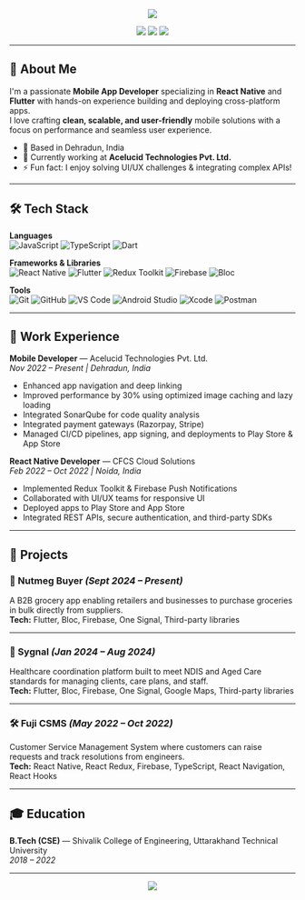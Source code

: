 <!-- Profile Banner -->
<p align="center">
  <img src="https://capsule-render.vercel.app/api?type=wave&color=gradient&height=180&section=header&text=Hi%20👋,%20I'm%20Ranjit%20Kumar&fontSize=40&fontAlignY=35&animation=twinkling" />
</p>

<!-- Social Links -->
<p align="center">
  <a href="mailto:ranjitkumarbgs61@gmail.com"><img src="https://img.shields.io/badge/Email-D14836?style=for-the-badge&logo=gmail&logoColor=white"/></a>
  <a href="https://www.linkedin.com/in/ranjit-kumar-99141317b"><img src="https://img.shields.io/badge/LinkedIn-0077B5?style=for-the-badge&logo=linkedin&logoColor=white"/></a>
  <a href="https://github.com/Ranjit8298"><img src="https://img.shields.io/badge/GitHub-100000?style=for-the-badge&logo=github&logoColor=white"/></a>
</p>

---

## 💫 About Me
I'm a passionate **Mobile App Developer** specializing in **React Native** and **Flutter** with hands-on experience building and deploying cross-platform apps.  
I love crafting **clean, scalable, and user-friendly** mobile solutions with a focus on performance and seamless user experience.

- 📍 Based in Dehradun, India  
- 💼 Currently working at **Acelucid Technologies Pvt. Ltd.**  
- ⚡ Fun fact: I enjoy solving UI/UX challenges & integrating complex APIs!

---

## 🛠 Tech Stack

**Languages**  
![JavaScript](https://img.shields.io/badge/-JavaScript-F7DF1E?style=flat&logo=javascript&logoColor=black)
![TypeScript](https://img.shields.io/badge/-TypeScript-3178C6?style=flat&logo=typescript&logoColor=white)
![Dart](https://img.shields.io/badge/-Dart-0175C2?style=flat&logo=dart&logoColor=white)

**Frameworks & Libraries**  
![React Native](https://img.shields.io/badge/-React%20Native-61DAFB?style=flat&logo=react&logoColor=black)
![Flutter](https://img.shields.io/badge/-Flutter-02569B?style=flat&logo=flutter&logoColor=white)
![Redux Toolkit](https://img.shields.io/badge/-Redux%20Toolkit-764ABC?style=flat&logo=redux&logoColor=white)
![Firebase](https://img.shields.io/badge/-Firebase-FFCA28?style=flat&logo=firebase&logoColor=black)
![Bloc](https://img.shields.io/badge/-Bloc-25A162?style=flat)

**Tools**  
![Git](https://img.shields.io/badge/-Git-F05032?style=flat&logo=git&logoColor=white)
![GitHub](https://img.shields.io/badge/-GitHub-181717?style=flat&logo=github)
![VS Code](https://img.shields.io/badge/-VS%20Code-007ACC?style=flat&logo=visual-studio-code&logoColor=white)
![Android Studio](https://img.shields.io/badge/-Android%20Studio-3DDC84?style=flat&logo=android-studio&logoColor=white)
![Xcode](https://img.shields.io/badge/-Xcode-1575F9?style=flat&logo=xcode&logoColor=white)
![Postman](https://img.shields.io/badge/-Postman-FF6C37?style=flat&logo=postman&logoColor=white)

---

## 💼 Work Experience

**Mobile Developer** — Acelucid Technologies Pvt. Ltd.  
*Nov 2022 – Present | Dehradun, India*  
- Enhanced app navigation and deep linking  
- Improved performance by 30% using optimized image caching and lazy loading  
- Integrated SonarQube for code quality analysis  
- Integrated payment gateways (Razorpay, Stripe)  
- Managed CI/CD pipelines, app signing, and deployments to Play Store & App Store  

**React Native Developer** — CFCS Cloud Solutions  
*Feb 2022 – Oct 2022 | Noida, India*  
- Implemented Redux Toolkit & Firebase Push Notifications  
- Collaborated with UI/UX teams for responsive UI  
- Deployed apps to Play Store and App Store  
- Integrated REST APIs, secure authentication, and third-party SDKs  

---

## 📱 Projects

### 🛒 Nutmeg Buyer *(Sept 2024 – Present)*
A B2B grocery app enabling retailers and businesses to purchase groceries in bulk directly from suppliers.  
**Tech:** Flutter, Bloc, Firebase, One Signal, Third-party libraries  

---

### 🏥 Sygnal *(Jan 2024 – Aug 2024)*
Healthcare coordination platform built to meet NDIS and Aged Care standards for managing clients, care plans, and staff.  
**Tech:** Flutter, Bloc, Firebase, One Signal, Google Maps, Third-party libraries  

---

### 🛠 Fuji CSMS *(May 2022 – Oct 2022)*
Customer Service Management System where customers can raise requests and track resolutions from engineers.  
**Tech:** React Native, React Redux, Firebase, TypeScript, React Navigation, React Hooks  

---

## 🎓 Education
**B.Tech (CSE)** — Shivalik College of Engineering, Uttarakhand Technical University  
*2018 – 2022*

---

<p align="center">
  <img src="https://capsule-render.vercel.app/api?type=wave&color=gradient&height=120&section=footer"/>
</p>
